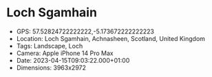 # Loch Sgamhain

- GPS: 57.52824722222222,-5.173672222222223
- Location: Loch Sgamhain, Achnasheen, Scotland, United Kingdom
- Tags: Landscape, Loch
- Camera: Apple iPhone 14 Pro Max
- Date: 2023-04-15T09:03:22.000+01:00
- Dimensions: 3963x2972
